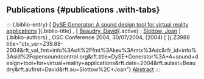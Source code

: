 ## Publications {#publications .with-tabs}

::: {.biblio-entry}
[ [DySE Generator: A sound design tool for virtual reality
applications](publication/dyse-generator-sound-design-tool-virtual-reality-applications)
]{.biblio-title} , [ [Beaudry,
David](publications/author/Beaudry){.active} ; [Slottow,
Joan](publications/author/Slottow) ]{.biblio-authors} , OSC Conference
2004, 30/07/2004, (2004) [ ]{.Z3988
title="ctx_ver=Z39.88-2004&rft_val_fmt=info%3Aofi%2Ffmt%3Akev%3Amtx%3Adc&rfr_id=info%3Asid%2Fopensoundcontrol.org&rft.title=DySE+Generator%3A+A+sound+design+tool+for+virtual+reality+applications&rft.date=2004&rft.aulast=Beaudry&rft.aufirst=David&rft.au=Slottow%2C+Joan"}
[Abstract](publication/dyse-generator-sound-design-tool-virtual-reality-applications)
:::
